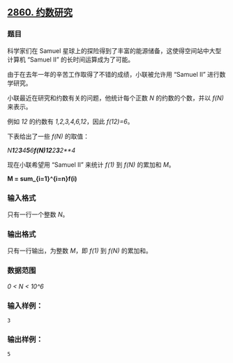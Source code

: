 ## [2860. 约数研究](https://www.acwing.com/problem/content/2863/)

### 题目

科学家们在 Samuel 星球上的探险得到了丰富的能源储备，这使得空间站中大型计算机 “Samuel II” 的长时间运算成为了可能。

由于在去年一年的辛苦工作取得了不错的成绩，小联被允许用 “Samuel II” 进行数学研究。

小联最近在研究和约数有关的问题，他统计每个正数 *N* 的约数的个数，并以 *f(N)* 来表示。

例如 *12* 的约数有 *1,2,3,4,6,12*，因此 *f(12)=6*。

下表给出了一些 *f(N)* 的取值：

*N**1**2**3**4**5**6**f(N)**1**2**2**3**2**4*

现在小联希望用 “Samuel II” 来统计 *f(1)* 到 *f(N)* 的累加和 *M*。

**M = sum_{i=1}^{i=n}f(i)**

### 输入格式

只有一行一个整数 *N*。

### 输出格式

只有一行输出，为整数 *M*，即 *f(1)* 到 *f(N)* 的累加和。

### 数据范围

*0 < N < 10^6*

### 输入样例：

```
3
```

### 输出样例：

```
5
```
